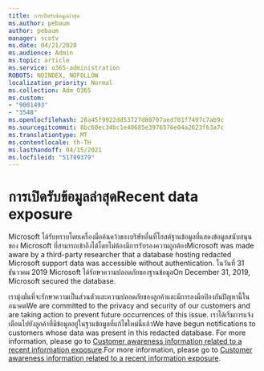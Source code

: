 ```yaml
---
title: การเปิดรับข้อมูลล่าสุด
ms.author: pebaum
author: pebaum
manager: scotv
ms.date: 04/21/2020
ms.audience: Admin
ms.topic: article
ms.service: o365-administration
ROBOTS: NOINDEX, NOFOLLOW
localization_priority: Normal
ms.collection: Adm_O365
ms.custom:
- "9001493"
- "3548"
ms.openlocfilehash: 28a45f9922dd53727d80707aed781f7497c7ab9c
ms.sourcegitcommit: 8bc60ec34bc1e40685e3976576e04a2623f63a7c
ms.translationtype: MT
ms.contentlocale: th-TH
ms.lasthandoff: 04/15/2021
ms.locfileid: "51789379"
---
```

# <a name="recent-data-exposure"></a><span data-ttu-id="8793c-102">การเปิดรับข้อมูลล่าสุด</span><span class="sxs-lookup"><span data-stu-id="8793c-102">Recent data exposure</span></span>

<span data-ttu-id="8793c-103">Microsoft ได้รับทราบโดยเครื่องมือค้นคว้าของบริษัทอื่นที่โฮสต์ฐานข้อมูลที่แสดงข้อมูลสนับสนุนของ Microsoft ที่สามารถเข้าถึงได้โดยไม่ต้องมีการรับรองความถูกต้อง</span><span class="sxs-lookup"><span data-stu-id="8793c-103">Microsoft was made aware by a third-party researcher that a database hosting redacted Microsoft support data was accessible without authentication.</span></span> <span data-ttu-id="8793c-104">ในวันที่ 31 ธันวาคม 2019 Microsoft ได้รักษาความปลอดภัยของฐานข้อมูล</span><span class="sxs-lookup"><span data-stu-id="8793c-104">On December 31, 2019, Microsoft secured the database.</span></span>

<span data-ttu-id="8793c-105">เรามุ่งมั่นที่จะรักษาความเป็นส่วนตัวและความปลอดภัยของลูกค้าและมีการลงมือป้องกันปัญหานี้ในอนาคต</span><span class="sxs-lookup"><span data-stu-id="8793c-105">We are committed to the privacy and security of our customers and are taking action to prevent future occurrences of this issue.</span></span> <span data-ttu-id="8793c-106">เราได้เริ่มการแจ้งเตือนไปยังลูกค้าที่มีข้อมูลอยู่ในฐานข้อมูลที่แก้ไขใหม่นี้แล้ว</span><span class="sxs-lookup"><span data-stu-id="8793c-106">We have begun notifications to customers whose data was present in this redacted database.</span></span> <span data-ttu-id="8793c-107">For more information, please go to [Customer awareness information related to a recent information exposure](https://aka.ms/privacyinfo).</span><span class="sxs-lookup"><span data-stu-id="8793c-107">For more information, please go to [Customer awareness information related to a recent information exposure](https://aka.ms/privacyinfo).</span></span>
